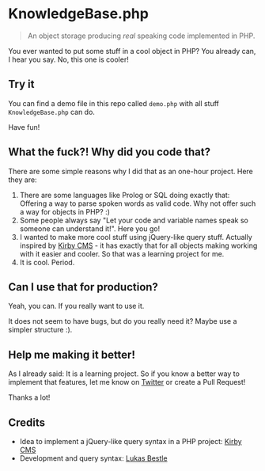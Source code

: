 # KnowledgeBase.php

> An object storage producing *real* speaking code implemented in PHP.

You ever wanted to put some stuff in a cool object in PHP?
You already can, I hear you say. No, this one is cooler!

## Try it

You can find a demo file in this repo called `demo.php` with all stuff `KnowledgeBase.php` can do.

Have fun!

## What the fuck?! Why did you code that?

There are some simple reasons why I did that as an one-hour project. Here they are:

1. There are some languages like Prolog or SQL doing exactly that: Offering a way to parse spoken words as valid code. Why not offer such a way for objects in PHP? :)
3. Some people always say "Let your code and variable names speak so someone can understand it!". Here you go!
4. I wanted to make more cool stuff using jQuery-like query stuff. Actually inspired by [Kirby CMS](http://getkirby.com) - it has exactly that for all objects making working with it easier and cooler. So that was a learning project for me.
5. It is cool. Period.

## Can I use that for production?

Yeah, you can. If you really want to use it.

It does not seem to have bugs, but do you really need it?
Maybe use a simpler structure :).

## Help me making it better!

As I already said: It is a learning project.
So if you know a better way to implement that features, let me know on [Twitter](http://twitter.com/vis7mac) or create a Pull Request!

Thanks a lot!

## Credits

- Idea to implement a jQuery-like query syntax in a PHP project: [Kirby CMS](http://getkirby.com)
- Development and query syntax: [Lukas Bestle](http://lu-x.me)